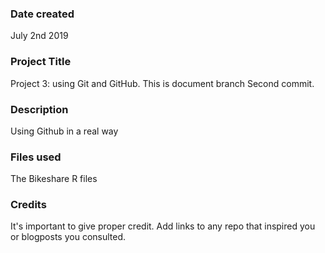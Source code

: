 ### Date created
July 2nd 2019 

### Project Title
Project 3: using Git and GitHub. This is document branch Second commit.

### Description
Using Github in a real way

### Files used
The Bikeshare R files

### Credits
It's important to give proper credit. Add links to any repo that inspired you or blogposts you consulted.

